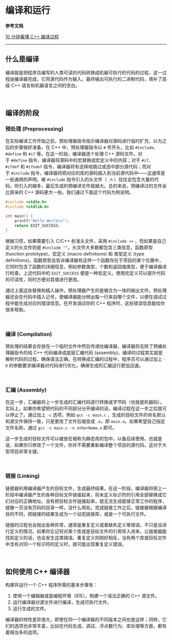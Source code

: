 # 编译和运行

**参考文档**

[10 分钟看懂 C++ 编译过程](https://oicebot.github.io/2020/03/20/c-compilers-explained.html)

---

## 什么是编译

编译就是把程序员编写的人类可读的代码转换成机器可执行的代码的过程，这一过程由编译器完成，它将源代码作为输入，最终输出可执行的二进制代码，填补了高级 C++ 语言和机器语言之间的空白。

&emsp;

## 编译的阶段

### 预处理 (Preprocessing)

在实际编译工作开始之前，预处理器指令指示编译器对源码进行临时扩充，以为之后的步骤做好准备。在 C++ 中，预处理器指令以 `#` 号开头，比如 `#include`、`#define` 和 `#if` 等。在这一阶段，编译器逐个处理 C++ 源码文件。对于 `#define` 指令，编译器将源码中的宏替换成宏定义中的内容；对于 `#if`、`#ifdef` 和 `#ifndef` 指令，编译器将有选择地跳过或选中部分源代码；而对于 `#include` 指令，编译器将把对应的库的源码插入到当前源代码中——这通常是一些通用的声明。被 `#include` 指令引入的头文件（ `.h` ）往往会包含大量的代码，你引入的越多，最后生成的预编译文件就越大。总的来说，预编译过的文件会比原来的 C++ 源码更大一些。我们通过下面这个代码为例说明。

```c
#include <stdio.h>
#include <stdlib.h>

int main() {
    printf("Hello World\n");
    return EXIT_SUCCESS;
}
```

根据习惯，如果需要引入 C/C++ 标准头文件，采用 `#include <>` ，而如果是自己定义的头文件则是 `#include ""`。头文件大多数都包含三类信息，函数原型 (function prototype)，宏定义 (macro definitions) 和 类型定义 (type definitions)。函数原型会告诉编译器有这样一个函数存在于项目的某个位置中，它同时包含了函数的详细信息，例如参数类型，个数和返回值类型，便于编译器进行检查。上述代码中的 `EXIT_SUCCESS` 便是一种宏定义。使用宏定义可以提升代码的可读性，同时方便对其值进行更改。

通过上面这些替换和插入操作，预处理器产生的是被合为一体的输出文件。预处理器还会在代码中插入记号，使编译器能分辨出每一行来自哪个文件，以便在调试过程中能生成对应的错误信息。在开发调试你的 C++ 程序时，这些错误信息能给你很多帮助。

&emsp;

### 编译 (Compilation)

预处理的结果会存放在一个临时文件中然后传递给编译器，编译器将去除了预编处理器指令的纯 C++ 代码编译成底层汇编代码 (assembly)。编译的过程其实就是解析代码的过程，确保语法正确。在转换成汇编的过程中，程序员可以通过加上 `-O` 的参数要求编译器对代码进行优化，确保生成的汇编运行更加迅速。

&emsp;

### 汇编 (Assembly)

在这一步，汇编器将上一步生成的汇编代码逐行转换成字节码（也就是机器码）。实际上，如果你希望把代码的不同部分分开编译的话，编译过程在这一步之后就可以停止了。通过加上 `-c` 选项，例如 `gcc -c main.c` ，生成的目标文件的命名默认和源文件保持一致，只是更改了文件后缀变成 `.o`，即 `main.o`。如果希望自己指定文件名称，通过 `gcc -c main.c -o otherName.o` 即可。

这一步生成的目标文件可以被放在被称为静态库的包中，以备后续使用。也就是说，如果你只修改了一个文件，你并不需要重新编译整个项目的源代码，这对于大型项目非常关键。

&emsp;

### 链接 (Linking)

链接器利用编译器产生的目标文件，生成最终结果。在这一阶段，编译器将把上一阶段中编译器产生的各种目标文件链接起来，将未定义标识符的引用全部替换成它们对应的正确地址。没有把目标文件链接起来，就无法生成能够正常工作的程序，就像一页没有页码的目录一样，没什么用处。完成链接工作之后，链接器根据编译目的不同，把链接的结果生成为一个动态链接库，或是一个可执行文件。

链接的过程也会抛出各种异常，通常是重复定义或者缺失定义等错误。不只是没进行定义的情况，如果你忘记将对某个库或是目标文件的引用导入进来，让链接器能找到定义的话，也会发生这类错误。重复定义则刚好相反，当有两个库或目标文件中含有对同一个标识符的定义时，就可能出现重复定义错误。

&emsp;

## 如何使用 C++ 编译器

构建并运行一个 C++ 程序所需的基本步骤有：

1. 使用一个编辑器或是编程环境（IDE），构建一个语法正确的 C++ 源文件。
2. 运行编译器对源文件进行编译，生成可执行文件。
3. 运行生成的文件。

编译器的特性差异很大，即使在同一个编译器的不同版本之间也是这样；同样，它们的选项也非常丰富，比如在代码生成、调试、浮点数行为、库处理等方面，都有着相当多的选项。
